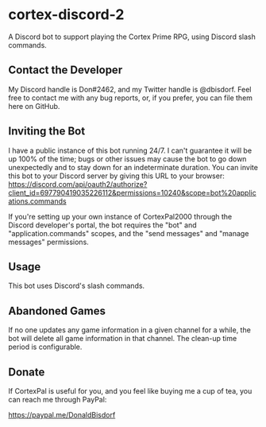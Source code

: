 # cortex-discord-2
A Discord bot to support playing the Cortex Prime RPG, using Discord slash commands.

## Contact the Developer
My Discord handle is Don#2462, and my Twitter handle is @dbisdorf. Feel free to contact me with any bug reports, or, if you prefer, you can file them here on GitHub.

## Inviting the Bot
I have a public instance of this bot running 24/7. I can't guarantee it will be up 100% of the time; bugs or other issues may cause the bot to go down unexpectedly and to stay down for an indeterminate duration. You can invite this bot to your Discord server by giving this URL to your browser: https://discord.com/api/oauth2/authorize?client_id=697790419035226112&permissions=10240&scope=bot%20applications.commands

If you're setting up your own instance of CortexPal2000 through the Discord developer's portal, the bot requires the "bot" and "application.commands" scopes, and the "send messages" and "manage messages" permissions.

## Usage
This bot uses Discord's slash commands.

## Abandoned Games
If no one updates any game information in a given channel for a while, the bot will delete all game information in that channel. The clean-up time period is configurable.

## Donate
If CortexPal is useful for you, and you feel like buying me a cup of tea, you can reach me through PayPal:

https://paypal.me/DonaldBisdorf
